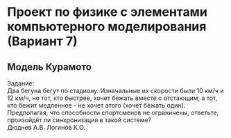 # Проект по физике с элементами компьютерного моделирования (Вариант 7)
## Модель Курамото ##
Задание: \
Два бегуна бегут по стадиону. Изначальные их скорости были 10 км/ч и 12 км/ч, но тот, кто быстрее, хочет бежать вместе с отстающим, а тот, кто бежит медленнее - не хочет этого (хочет бежать один). Предполагая, что способности спортсменов не ограничены, ответьте, произойдёт ли синхронизация в такой системе?\
Дюднев А.В. Логинов К.О.
